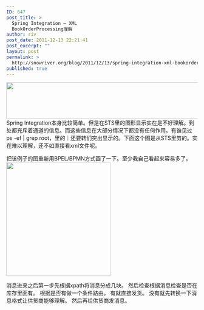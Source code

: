 ```yaml
---
ID: 647
post_title: >
  Spring Integration – XML
  BookOrderProcessing理解
author: riv
post_date: 2011-12-13 22:21:41
post_excerpt: ""
layout: post
permalink: >
  http://snowriver.org/blog/2011/12/13/spring-integration-xml-bookorderprocessing/
published: true
---
```

<a href="http://snowriver.org/blog/wp-content/uploads/2011/12/BookOrderProcessingSTS.png"><img src="http://snowriver.org/blog/wp-content/uploads/2011/12/BookOrderProcessingSTS.png" alt="" title="BookOrderProcessingSTS" width="600" height="96" class="alignleft size-medium wp-image-649" /></a>
Spring Integration本身比较简单。但是在STS里的图形显示实在是不好理解。到处都充斥着通道的信息。而这些信息在大部分情况下都没有任何作用。有谁见过ps -ef | grep root，里的｜还要转们突出显示的。下面这个图是从STS里剪的。实在难以理解，还不如直接看xml文件呢。

把该例子的图重新用BPEL/BPMN方式画了一下。至少我自己看起来容易多了。<a href="http://snowriver.org/blog/wp-content/uploads/2011/12/BookOrderProcessing.png"><img src="http://snowriver.org/blog/wp-content/uploads/2011/12/BookOrderProcessing-274x300.png" alt="" title="BookOrderProcessing" width="274" height="300" class="alignright size-medium wp-image-648" /></a>

消息进来之后第一步先根据xpath将消息分成几块。
然后检查根据消息检查是否在库存里面有。
根据是否有做一个条件路由。
有就直接发货。
没有就先转换一下消息格式让供货商能够理解。
然后再给供货商发消息。
